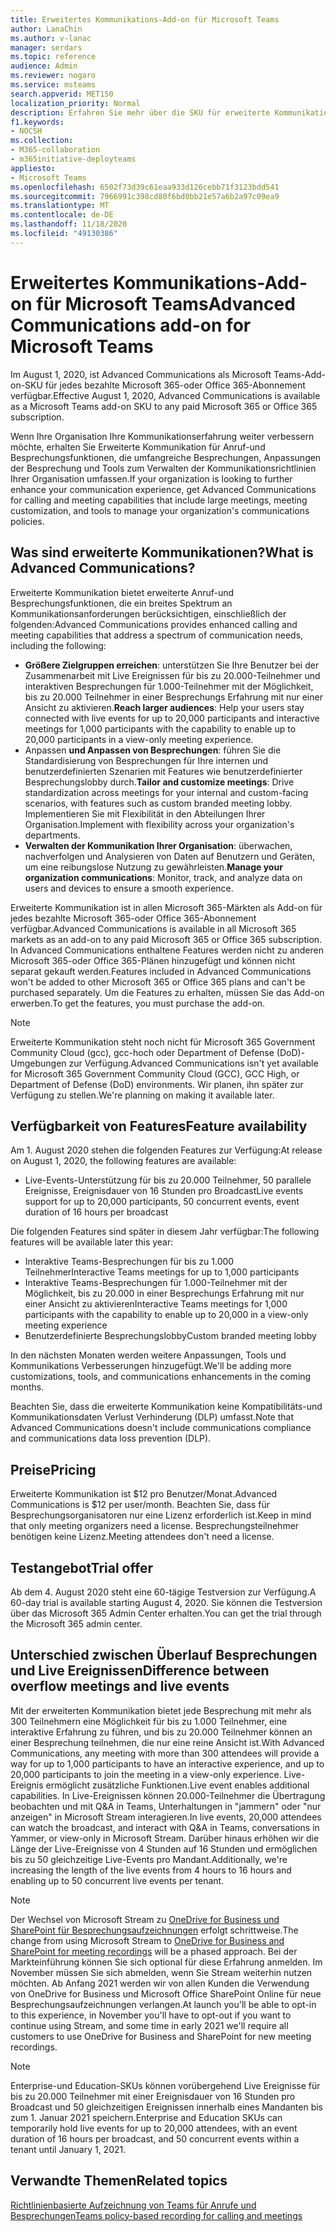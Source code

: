 ```yaml
---
title: Erweitertes Kommunikations-Add-on für Microsoft Teams
author: LanaChin
ms.author: v-lanac
manager: serdars
ms.topic: reference
audience: Admin
ms.reviewer: nogaro
ms.service: msteams
search.appverid: MET150
localization_priority: Normal
description: Erfahren Sie mehr über die SKU für erweiterte Kommunikations-Add-ons für Microsoft Teams.
f1.keywords:
- NOCSH
ms.collection:
- M365-collaboration
- m365initiative-deployteams
appliesto:
- Microsoft Teams
ms.openlocfilehash: 6502f73d39c61eaa933d126cebb71f3123bdd541
ms.sourcegitcommit: 7966991c398cd80f6bd0bb21e57a6b2a97c09ea9
ms.translationtype: MT
ms.contentlocale: de-DE
ms.lasthandoff: 11/18/2020
ms.locfileid: "49130386"
---
```

# <a name="advanced-communications-add-on-for-microsoft-teams"></a><span data-ttu-id="be642-103">Erweitertes Kommunikations-Add-on für Microsoft Teams</span><span class="sxs-lookup"><span data-stu-id="be642-103">Advanced Communications add-on for Microsoft Teams</span></span>

<span data-ttu-id="be642-104">Im August 1, 2020, ist Advanced Communications als Microsoft Teams-Add-on-SKU für jedes bezahlte Microsoft 365-oder Office 365-Abonnement verfügbar.</span><span class="sxs-lookup"><span data-stu-id="be642-104">Effective August 1, 2020, Advanced Communications is available as a Microsoft Teams add-on SKU to any paid Microsoft 365 or Office 365 subscription.</span></span>

<span data-ttu-id="be642-105">Wenn Ihre Organisation Ihre Kommunikationserfahrung weiter verbessern möchte, erhalten Sie Erweiterte Kommunikation für Anruf-und Besprechungsfunktionen, die umfangreiche Besprechungen, Anpassungen der Besprechung und Tools zum Verwalten der Kommunikationsrichtlinien Ihrer Organisation umfassen.</span><span class="sxs-lookup"><span data-stu-id="be642-105">If your organization is looking to further enhance your communication experience, get Advanced Communications for calling and meeting capabilities that include large meetings, meeting customization, and tools to manage your organization's communications policies.</span></span>

## <a name="what-is-advanced-communications"></a><span data-ttu-id="be642-106">Was sind erweiterte Kommunikationen?</span><span class="sxs-lookup"><span data-stu-id="be642-106">What is Advanced Communications?</span></span>

<span data-ttu-id="be642-107">Erweiterte Kommunikation bietet erweiterte Anruf-und Besprechungsfunktionen, die ein breites Spektrum an Kommunikationsanforderungen berücksichtigen, einschließlich der folgenden:</span><span class="sxs-lookup"><span data-stu-id="be642-107">Advanced Communications provides enhanced calling and meeting capabilities that address a spectrum of communication needs, including the following:</span></span>

- <span data-ttu-id="be642-108">**Größere Zielgruppen erreichen**: unterstützen Sie Ihre Benutzer bei der Zusammenarbeit mit Live Ereignissen für bis zu 20.000-Teilnehmer und interaktiven Besprechungen für 1.000-Teilnehmer mit der Möglichkeit, bis zu 20.000 Teilnehmer in einer Besprechungs Erfahrung mit nur einer Ansicht zu aktivieren.</span><span class="sxs-lookup"><span data-stu-id="be642-108">**Reach larger audiences**: Help your users stay connected with live events for up to 20,000 participants and interactive meetings for 1,000 participants with the capability to enable up to 20,000 participants in a view-only meeting experience.</span></span>
- <span data-ttu-id="be642-109">Anpassen **und Anpassen von Besprechungen**: führen Sie die Standardisierung von Besprechungen für Ihre internen und benutzerdefinierten Szenarien mit Features wie benutzerdefinierter Besprechungslobby durch.</span><span class="sxs-lookup"><span data-stu-id="be642-109">**Tailor and customize meetings**: Drive standardization across meetings for your internal and custom-facing scenarios, with features such as custom branded meeting lobby.</span></span> <span data-ttu-id="be642-110">Implementieren Sie mit Flexibilität in den Abteilungen Ihrer Organisation.</span><span class="sxs-lookup"><span data-stu-id="be642-110">Implement with flexibility across your organization's departments.</span></span> 
- <span data-ttu-id="be642-111">**Verwalten der Kommunikation Ihrer Organisation**: überwachen, nachverfolgen und Analysieren von Daten auf Benutzern und Geräten, um eine reibungslose Nutzung zu gewährleisten.</span><span class="sxs-lookup"><span data-stu-id="be642-111">**Manage your organization communications**: Monitor, track, and analyze data on users and devices to ensure a smooth experience.</span></span>

<span data-ttu-id="be642-112">Erweiterte Kommunikation ist in allen Microsoft 365-Märkten als Add-on für jedes bezahlte Microsoft 365-oder Office 365-Abonnement verfügbar.</span><span class="sxs-lookup"><span data-stu-id="be642-112">Advanced Communications is available in all Microsoft 365 markets as an add-on to any paid Microsoft 365 or Office 365 subscription.</span></span> <span data-ttu-id="be642-113">In Advanced Communications enthaltene Features werden nicht zu anderen Microsoft 365-oder Office 365-Plänen hinzugefügt und können nicht separat gekauft werden.</span><span class="sxs-lookup"><span data-stu-id="be642-113">Features included in Advanced Communications won't be added to other Microsoft 365 or Office 365 plans and can't be purchased separately.</span></span> <span data-ttu-id="be642-114">Um die Features zu erhalten, müssen Sie das Add-on erwerben.</span><span class="sxs-lookup"><span data-stu-id="be642-114">To get the features, you must purchase the add-on.</span></span>

> [!NOTE]
> <span data-ttu-id="be642-115">Erweiterte Kommunikation steht noch nicht für Microsoft 365 Government Community Cloud (gcc), gcc-hoch oder Department of Defense (DoD)-Umgebungen zur Verfügung.</span><span class="sxs-lookup"><span data-stu-id="be642-115">Advanced Communications isn't yet available for Microsoft 365 Government Community Cloud (GCC), GCC High, or Department of Defense (DoD) environments.</span></span> <span data-ttu-id="be642-116">Wir planen, ihn später zur Verfügung zu stellen.</span><span class="sxs-lookup"><span data-stu-id="be642-116">We're planning on making it available later.</span></span>

## <a name="feature-availability"></a><span data-ttu-id="be642-117">Verfügbarkeit von Features</span><span class="sxs-lookup"><span data-stu-id="be642-117">Feature availability</span></span>

<span data-ttu-id="be642-118">Am 1. August 2020 stehen die folgenden Features zur Verfügung:</span><span class="sxs-lookup"><span data-stu-id="be642-118">At release on August 1, 2020, the following features are available:</span></span>

- <span data-ttu-id="be642-119">Live-Events-Unterstützung für bis zu 20.000 Teilnehmer, 50 parallele Ereignisse, Ereignisdauer von 16 Stunden pro Broadcast</span><span class="sxs-lookup"><span data-stu-id="be642-119">Live events support for up to 20,000 participants, 50 concurrent events, event duration of 16 hours per broadcast</span></span>

<span data-ttu-id="be642-120">Die folgenden Features sind später in diesem Jahr verfügbar:</span><span class="sxs-lookup"><span data-stu-id="be642-120">The following features will be available later this year:</span></span>

- <span data-ttu-id="be642-121">Interaktive Teams-Besprechungen für bis zu 1.000 Teilnehmer</span><span class="sxs-lookup"><span data-stu-id="be642-121">Interactive Teams meetings for up to 1,000 participants</span></span>
- <span data-ttu-id="be642-122">Interaktive Teams-Besprechungen für 1.000-Teilnehmer mit der Möglichkeit, bis zu 20.000 in einer Besprechungs Erfahrung mit nur einer Ansicht zu aktivieren</span><span class="sxs-lookup"><span data-stu-id="be642-122">Interactive Teams meetings for 1,000 participants with the capability to enable up to 20,000 in a view-only meeting experience</span></span>
- <span data-ttu-id="be642-123">Benutzerdefinierte Besprechungslobby</span><span class="sxs-lookup"><span data-stu-id="be642-123">Custom branded meeting lobby</span></span>

<span data-ttu-id="be642-124">In den nächsten Monaten werden weitere Anpassungen, Tools und Kommunikations Verbesserungen hinzugefügt.</span><span class="sxs-lookup"><span data-stu-id="be642-124">We'll be adding more customizations, tools, and communications enhancements in the coming months.</span></span> 

<span data-ttu-id="be642-125">Beachten Sie, dass die erweiterte Kommunikation keine Kompatibilitäts-und Kommunikationsdaten Verlust Verhinderung (DLP) umfasst.</span><span class="sxs-lookup"><span data-stu-id="be642-125">Note that Advanced Communications doesn't include communications compliance and communications data loss prevention (DLP).</span></span>

## <a name="pricing"></a><span data-ttu-id="be642-126">Preise</span><span class="sxs-lookup"><span data-stu-id="be642-126">Pricing</span></span>

<span data-ttu-id="be642-127">Erweiterte Kommunikation ist $12 pro Benutzer/Monat.</span><span class="sxs-lookup"><span data-stu-id="be642-127">Advanced Communications is $12 per user/month.</span></span> <span data-ttu-id="be642-128">Beachten Sie, dass für Besprechungsorganisatoren nur eine Lizenz erforderlich ist.</span><span class="sxs-lookup"><span data-stu-id="be642-128">Keep in mind that only meeting organizers need a license.</span></span> <span data-ttu-id="be642-129">Besprechungsteilnehmer benötigen keine Lizenz.</span><span class="sxs-lookup"><span data-stu-id="be642-129">Meeting attendees don't need a license.</span></span>

## <a name="trial-offer"></a><span data-ttu-id="be642-130">Testangebot</span><span class="sxs-lookup"><span data-stu-id="be642-130">Trial offer</span></span>

<span data-ttu-id="be642-131">Ab dem 4. August 2020 steht eine 60-tägige Testversion zur Verfügung.</span><span class="sxs-lookup"><span data-stu-id="be642-131">A 60-day trial is available starting August 4, 2020.</span></span> <span data-ttu-id="be642-132">Sie können die Testversion über das Microsoft 365 Admin Center erhalten.</span><span class="sxs-lookup"><span data-stu-id="be642-132">You can get the trial through the Microsoft 365 admin center.</span></span>

## <a name="difference-between-overflow-meetings-and-live-events"></a><span data-ttu-id="be642-133">Unterschied zwischen Überlauf Besprechungen und Live Ereignissen</span><span class="sxs-lookup"><span data-stu-id="be642-133">Difference between overflow meetings and live events</span></span>

<span data-ttu-id="be642-134">Mit der erweiterten Kommunikation bietet jede Besprechung mit mehr als 300 Teilnehmern eine Möglichkeit für bis zu 1.000 Teilnehmer, eine interaktive Erfahrung zu führen, und bis zu 20.000 Teilnehmer können an einer Besprechung teilnehmen, die nur eine reine Ansicht ist.</span><span class="sxs-lookup"><span data-stu-id="be642-134">With Advanced Communications, any meeting with more than 300 attendees will provide a way for up to 1,000 participants to have an interactive experience, and up to 20,000 participants to join the meeting in a view-only experience.</span></span> <span data-ttu-id="be642-135">Live-Ereignis ermöglicht zusätzliche Funktionen.</span><span class="sxs-lookup"><span data-stu-id="be642-135">Live event enables additional capabilities.</span></span> <span data-ttu-id="be642-136">In Live-Ereignissen können 20.000-Teilnehmer die Übertragung beobachten und mit Q&A in Teams, Unterhaltungen in "jammern" oder "nur anzeigen" in Microsoft Stream interagieren.</span><span class="sxs-lookup"><span data-stu-id="be642-136">In live events, 20,000 attendees can watch the broadcast, and interact with Q&A in Teams, conversations in Yammer, or view-only in Microsoft Stream.</span></span> <span data-ttu-id="be642-137">Darüber hinaus erhöhen wir die Länge der Live-Ereignisse von 4 Stunden auf 16 Stunden und ermöglichen bis zu 50 gleichzeitige Live-Events pro Mandant.</span><span class="sxs-lookup"><span data-stu-id="be642-137">Additionally, we're increasing the length of the live events from 4 hours to 16 hours and enabling up to 50 concurrent live events per tenant.</span></span> 

>[!Note]
> <span data-ttu-id="be642-138">Der Wechsel von Microsoft Stream zu [OneDrive for Business und SharePoint für Besprechungsaufzeichnungen](../tmr-meeting-recording-change.md) erfolgt schrittweise.</span><span class="sxs-lookup"><span data-stu-id="be642-138">The change from using Microsoft Stream to [OneDrive for Business and SharePoint for meeting recordings](../tmr-meeting-recording-change.md) will be a phased approach.</span></span> <span data-ttu-id="be642-139">Bei der Markteinführung können Sie sich optional für diese Erfahrung anmelden. Im November müssen Sie sich abmelden, wenn Sie Stream weiterhin nutzen möchten. Ab Anfang 2021 werden wir von allen Kunden die Verwendung von OneDrive for Business und Microsoft Office SharePoint Online für neue Besprechungsaufzeichnungen verlangen.</span><span class="sxs-lookup"><span data-stu-id="be642-139">At launch you'll be able to opt-in to this experience, in November you'll have to opt-out if you want to continue using Stream, and some time in early 2021 we'll require all customers to use OneDrive for Business and SharePoint for new meeting recordings.</span></span>

> [!NOTE]
> <span data-ttu-id="be642-140">Enterprise-und Education-SKUs können vorübergehend Live Ereignisse für bis zu 20.000 Teilnehmer mit einer Ereignisdauer von 16 Stunden pro Broadcast und 50 gleichzeitigen Ereignissen innerhalb eines Mandanten bis zum 1. Januar 2021 speichern.</span><span class="sxs-lookup"><span data-stu-id="be642-140">Enterprise and Education SKUs can temporarily hold live events for up to 20,000 attendees, with an event duration of 16 hours per broadcast, and 50 concurrent events within a tenant until January 1, 2021.</span></span>

## <a name="related-topics"></a><span data-ttu-id="be642-141">Verwandte Themen</span><span class="sxs-lookup"><span data-stu-id="be642-141">Related topics</span></span>

[<span data-ttu-id="be642-142">Richtlinienbasierte Aufzeichnung von Teams für Anrufe und Besprechungen</span><span class="sxs-lookup"><span data-stu-id="be642-142">Teams policy-based recording for calling and meetings</span></span>](https://docs.microsoft.com/MicrosoftTeams/teams-recording-policy)
